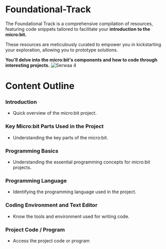 # Foundational-Track
The Foundational Track is a comprehensive compilation of resources, featuring code snippets tailored to facilitate your **introduction to the micro:bit.**

These resources are meticulously curated to empower you in kickstarting your exploration, allowing you to prototype solutions.

**You'll delve into the micro:bit's components and how to code through interesting projects.**
![Serwaa 4](https://github.com/AlgoPeersKHub/Foundational-Track/assets/150908294/b117336a-dcd7-4e87-a577-861d8c1202c3)



#  Content Outline

### Introduction
- Quick overview of the micro:bit project.

### Key Micro:bit Parts Used in the Project
- Understanding the key parts of the micro:bit.

### Programming Basics
- Understanding the essential programming concepts for micro:bit projects.

### Programming Language
- Identifying the programming language used in the project.

### Coding Environment and Text Editor
- Know the tools and environment used for writing code.

### Project Code / Program
-   Access the project code or program

